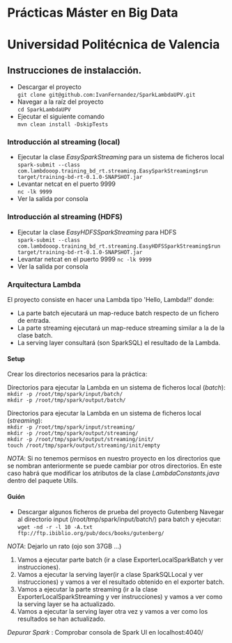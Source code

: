 # Prácticas Máster en Big Data
# Universidad Politécnica de Valencia

## Instrucciones de instalacción.

- Descargar el proyecto  
`git clone git@github.com:IvanFernandez/SparkLambdaUPV.git`
- Navegar a la raíz del proyecto  
`cd SparkLambdaUPV`
- Ejecutar el siguiente comando  
`mvn clean install -DskipTests`

### Introducción al streaming (local)
- Ejecutar la clase	*EasySparkStreaming* para un sistema de ficheros local  
`spark-submit --class com.lambdooop.training_bd_rt.streaming.EasySparkStreaming$run target/training-bd-rt-0.1.0-SNAPSHOT.jar`
- Levantar netcat en el puerto 9999  
`nc -lk 9999`
- Ver la salida por consola   

### Introducción al streaming (HDFS)
- Ejecutar la clase	*EasyHDFSSparkStreaming* para HDFS  
`spark-submit --class com.lambdooop.training_bd_rt.streaming.EasyHDFSSparkStreaming$run target/training-bd-rt-0.1.0-SNAPSHOT.jar`
- Levantar netcat en el puerto 9999
`nc -lk 9999`
- Ver la salida por consola 	 
	 
### Arquitectura Lambda
El proyecto consiste en hacer una Lambda tipo 'Hello, Lambda!!' donde:
- La parte batch ejecutará un map-reduce batch respecto de un fichero de entrada.
- La parte streaming ejecutará un map-reduce streaming similar a la de la clase batch.
- La serving layer consultará (son SparkSQL) el resultado de la Lambda.

#### Setup
Crear los directorios necesarios para la práctica:

Directorios para ejecutar la Lambda en un sistema de ficheros local (*batch*):  
`mkdir -p /root/tmp/spark/input/batch/`    
`mkdir -p /root/tmp/spark/output/batch/`    

Directorios para ejecutar la Lambda en un sistema de ficheros local (*streaming*):  
`mkdir -p /root/tmp/spark/input/streaming/`    
`mkdir -p /root/tmp/spark/output/streaming/`  
`mkdir -p /root/tmp/spark/output/streaming/init/`  
`touch /root/tmp/spark/output/streaming/init/empty`  

*NOTA*: Si no tenemos permisos en nuestro proyecto en los directorios que se nombran anteriormente se puede cambiar por otros directorios. En este caso habrá que modificar los atributos de la clase *LambdaConstants.java* dentro del paquete Utils.

#### Guión
- Descargar algunos ficheros de prueba del proyecto Gutenberg
Navegar al directorio input (/root/tmp/spark/input/batch/) para batch y ejecutar:  
`wget -nd -r -l 10 -A.txt ftp://ftp.ibiblio.org/pub/docs/books/gutenberg/`  

*NOTA*: Dejarlo un rato (ojo son 37GB ...)

1) Vamos a ejecutar parte batch (ir a clase ExporterLocalSparkBatch y ver instrucciones).
2) Vamos a ejecutar la serving layer(ir a clase SparkSQLLocal y ver instrucciones) y vamos a ver el resultado obtenido en el exporter batch.  
3) Vamos a ejecutar la parte streaming (ir a la clase ExporterLocalSparkStreaming y ver instrucciones) y vamos a ver como la serving layer se ha actualizado.  
4) Vamos a ejecutar la serving layer otra vez y vamos a ver como los resultados se han actualizado.  

*Depurar Spark* : Comprobar consola de Spark UI en localhost:4040/